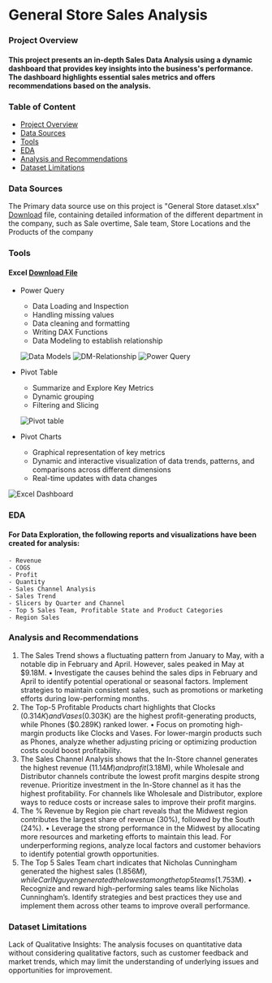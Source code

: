 # General Store Sales Analysis
### Project Overview
#### This project presents an in-depth Sales Data Analysis using a dynamic dashboard that provides key insights into the business's performance. The dashboard highlights essential sales metrics and offers recommendations based on the analysis.

### Table of Content
-  [Project Overview](#project-overview)
-  [Data Sources](#data-sources)
-  [Tools](#tools)
-  [EDA](#eda)
-  [Analysis and Recommendations](#analysis-and-recommendations)
-  [Dataset Limitations](#dataset-limitations)

### Data Sources
The Primary data source use on this project is "General Store dataset.xlsx" [Download](https://bit.ly/generalstoredataset) file, containing detailed information of the different department in the company, such as Sale overtime, Sale team, Store Locations and the Products of the company

### Tools
#### Excel   [Download File](https://bit.ly/generalstoredataset)
- Power Query
    -  Data Loading and Inspection
    -  Handling missing values
    -  Data cleaning and formatting
    -  Writing DAX Functions
    -  Data Modeling to establish relationship

   ![Data Models](https://github.com/user-attachments/assets/023ecf3d-9bf9-4095-9bc2-77decaae5202)               ![DM-Relationship](https://github.com/user-attachments/assets/1c4fa179-6512-41aa-b2ba-b58785820fcb)              ![Power Query](https://github.com/user-attachments/assets/e92811fb-6860-466f-bd15-22184cf51d44)


-  Pivot Table

    -  Summarize and Explore Key Metrics
    -  Dynamic grouping
    -  Filtering and Slicing
   

    ![Pivot table](https://github.com/user-attachments/assets/c6e3f6e9-d3d1-4bd9-914c-b57c334e731d)


-  Pivot Charts
    -  Graphical representation of key metrics
    -  Dynamic and interactive visualization of data trends, patterns, and comparisons across different dimensions
    -  Real-time updates with data changes

![Excel Dashboard](https://github.com/user-attachments/assets/1335f7d2-5008-44eb-b918-a2fe8efffaa7)


### EDA
####  For Data Exploration, the following reports and visualizations have been created for analysis:
```
- Revenue
- COGS
- Profit
- Quantity
- Sales Channel Analysis
- Sales Trend
- Slicers by Quarter and Channel
- Top 5 Sales Team, Profitable State and Product Categories
- Region Sales
  ```


### Analysis and Recommendations
1. The Sales Trend shows a fluctuating pattern from January to May, with a notable dip in February and April. However, sales peaked in May at $9.18M.
•  	Investigate the causes behind the sales dips in February and April to identify potential operational or seasonal factors. Implement strategies to maintain consistent sales, such as promotions or marketing efforts during low-performing months.
2. The Top-5 Profitable Products chart highlights that Clocks ($0.314K) and Vases ($0.303K) are the highest profit-generating products, while Phones ($0.289K) ranked lower.
•	  Focus on promoting high-margin products like Clocks and Vases. For lower-margin products such as Phones, analyze whether adjusting pricing or optimizing production costs could boost profitability.
3. The Sales Channel Analysis shows that the In-Store channel generates the highest revenue ($11.14M) and profit ($3.18M), while Wholesale and Distributor channels contribute the lowest profit margins despite strong revenue.
     Prioritize investment in the In-Store channel as it has the highest profitability. For channels like Wholesale and Distributor, explore ways to reduce costs or increase sales to improve their profit margins.
4. The % Revenue by Region pie chart reveals that the Midwest region contributes the largest share of revenue (30%), followed by the South (24%).
  •	Leverage the strong performance in the Midwest by allocating more resources and marketing efforts to maintain this lead. For underperforming regions, analyze local factors and customer behaviors to identify potential growth opportunities.
5. The Top 5 Sales Team chart indicates that Nicholas Cunningham generated the highest sales ($1.856M), while Carl Nguyen generated the lowest among the top 5 teams ($1.753M).
  •	Recognize and reward high-performing sales teams like Nicholas Cunningham’s. Identify strategies and best practices they use and implement them across other teams to improve overall performance.

### Dataset Limitations
Lack of Qualitative Insights: The analysis focuses on quantitative data without considering qualitative factors, such as customer feedback and market trends, which may limit the understanding of underlying issues and opportunities for improvement.

